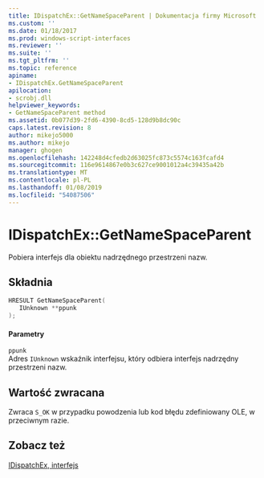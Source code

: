 ```yaml
---
title: IDispatchEx::GetNameSpaceParent | Dokumentacja firmy Microsoft
ms.custom: ''
ms.date: 01/18/2017
ms.prod: windows-script-interfaces
ms.reviewer: ''
ms.suite: ''
ms.tgt_pltfrm: ''
ms.topic: reference
apiname:
- IDispatchEx.GetNameSpaceParent
apilocation:
- scrobj.dll
helpviewer_keywords:
- GetNameSpaceParent method
ms.assetid: 0b077d39-2fd6-4390-8cd5-128d9b8dc90c
caps.latest.revision: 8
author: mikejo5000
ms.author: mikejo
manager: ghogen
ms.openlocfilehash: 142248d4cfedb2d63025fc873c5574c163fcafd4
ms.sourcegitcommit: 116e9614867e0b3c627ce9001012a4c39435a42b
ms.translationtype: MT
ms.contentlocale: pl-PL
ms.lasthandoff: 01/08/2019
ms.locfileid: "54087506"
---
```

# <a name="idispatchexgetnamespaceparent"></a>IDispatchEx::GetNameSpaceParent
Pobiera interfejs dla obiektu nadrzędnego przestrzeni nazw.  
  
## <a name="syntax"></a>Składnia  
  
```cpp
HRESULT GetNameSpaceParent(  
   IUnknown **ppunk  
);  
```  
  
#### <a name="parameters"></a>Parametry  
 `ppunk`  
 Adres `IUnknown` wskaźnik interfejsu, który odbiera interfejs nadrzędny przestrzeni nazw.  
  
## <a name="return-value"></a>Wartość zwracana  
 Zwraca `S_OK` w przypadku powodzenia lub kod błędu zdefiniowany OLE, w przeciwnym razie.  
  
## <a name="see-also"></a>Zobacz też  
 [IDispatchEx, interfejs](../../winscript/reference/idispatchex-interface.md)